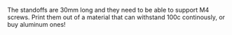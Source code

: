 The standoffs are 30mm long and they need to be able to support M4 screws.
Print them out of a material that can withstand 100c continously, or buy aluminum ones!
